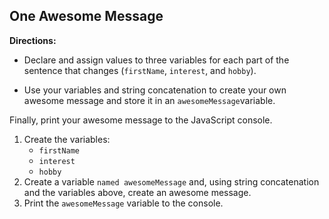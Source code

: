 ## One Awesome Message

**Directions:**

-  Declare and assign values to three variables for each part of the sentence that changes (`firstName`, `interest`, and `hobby`).

- Use your variables and string concatenation to create your own awesome message and store it in an `awesomeMessage`variable.

Finally, print your awesome message to the JavaScript console.

1. Create the variables:
   - `firstName`
   - `interest`
   - `hobby`
2. Create a variable `named awesomeMessage` and, using string concatenation and the variables above, create an awesome message.
3. Print the `awesomeMessage` variable to the console.
